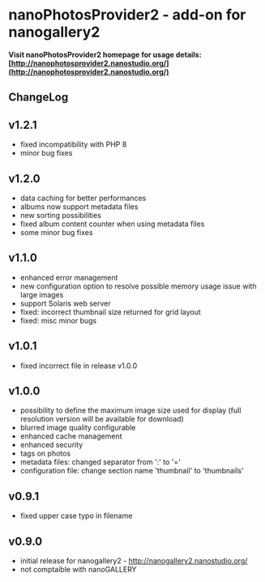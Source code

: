 nanoPhotosProvider2 - add-on for nanogallery2
===========

**Visit nanoPhotosProvider2 homepage for usage details: [http://nanophotosprovider2.nanostudio.org/](http://nanophotosprovider2.nanostudio.org/)**



ChangeLog 
------

v1.2.1
------
- fixed incompatibility with PHP 8
- minor bug fixes 

v1.2.0
------
- data caching for better performances
- albums now support metadata files
- new sorting possibilities
- fixed album content counter when using metadata files
- some minor bug fixes  

v1.1.0
------
- enhanced error management  
- new configuration option to resolve possible memory usage issue with large images  
- support Solaris web server  
- fixed: incorrect thumbnail size returned for grid layout  
- fixed: misc minor bugs  
  
v1.0.1
------
- fixed incorrect file in release v1.0.0  
  
v1.0.0
------
- possibility to define the maximum image size used for display (full resolution version will be available for download)  
- blurred image quality configurable  
- enhanced cache management
- enhanced security  
- tags on photos  
- metadata files: changed separator from ':' to '='  
- configuration file: change section name 'thumbnail' to 'thumbnails'  

v0.9.1
------
- fixed upper case typo in filename

v0.9.0
------

- initial release for nanogallery2 - http://nanogallery2.nanostudio.org/
- not comptaible with nanoGALLERY
